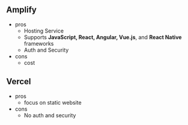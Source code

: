 ## Amplify
- pros
	- Hosting Service
	- Supports **JavaScript, React, Angular, Vue.js**, and **React Native** frameworks
	- Auth and Security
- cons
	- cost

## Vercel
- pros
	- focus on static website
- cons
	- No auth and security